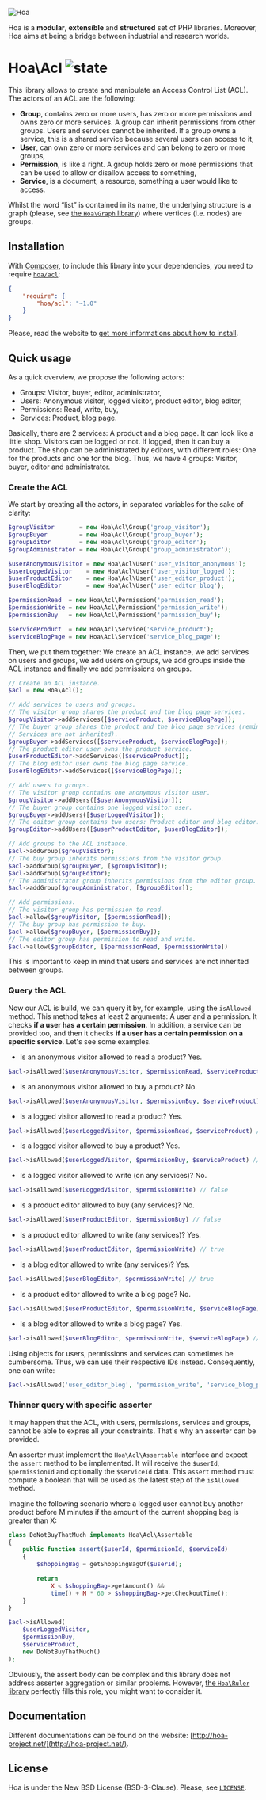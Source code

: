 ![Hoa](http://static.hoa-project.net/Image/Hoa_small.png)

Hoa is a **modular**, **extensible** and **structured** set of PHP libraries.
Moreover, Hoa aims at being a bridge between industrial and research worlds.

# Hoa\Acl ![state](http://central.hoa-project.net/State/Acl)

This library allows to create and manipulate an Access Control List (ACL). The
actors of an ACL are the following:

  * **Group**, contains zero or more users, has zero or more permissions and
    owns zero or more services. A group can inherit permissions from other
    groups. Users and services cannot be inherited. If a group owns a service,
    this is a shared service because several users can access to it,
  * **User**, can own zero or more services and can belong to zero or more
    groups,
  * **Permission**, is like a right. A group holds zero or more permissions
    that can be used to allow or disallow access to something,
  * **Service**, is a document, a resource, something a user would like to
    access.

Whilst the word “list” is contained in its name, the underlying structure is a
graph (please, see [the `Hoa\Graph`
library](http://central.hoa-project.net/Resource/Library/Graph)) where vertices
(i.e. nodes) are groups.

## Installation

With [Composer](http://getcomposer.org/), to include this library into your
dependencies, you need to require
[`hoa/acl`](https://packagist.org/packages/hoa/acl):

```json
{
    "require": {
        "hoa/acl": "~1.0"
    }
}
```

Please, read the website to [get more informations about how to
install](http://hoa-project.net/Source.html).

## Quick usage

As a quick overview, we propose the following actors:

  * Groups: Visitor, buyer, editor, administrator,
  * Users: Anonymous visitor, logged visitor, product editor, blog editor,
  * Permissions: Read, write, buy,
  * Services: Product, blog page.

Basically, there are 2 services: A product and a blog page. It can look like a
little shop. Visitors can be logged or not. If logged, then it can buy a
product. The shop can be administrated by editors, with different roles: One
for the products and one for the blog. Thus, we have 4 groups: Visitor, buyer,
editor and administrator.

### Create the ACL

We start by creating all the actors, in separated variables for the sake of
clarity:

```php
$groupVisitor       = new Hoa\Acl\Group('group_visitor');
$groupBuyer         = new Hoa\Acl\Group('group_buyer');
$groupEditor        = new Hoa\Acl\Group('group_editor');
$groupAdministrator = new Hoa\Acl\Group('group_administrator');

$userAnonymousVisitor = new Hoa\Acl\User('user_visitor_anonymous');
$userLoggedVisitor    = new Hoa\Acl\User('user_visitor_logged');
$userProductEditor    = new Hoa\Acl\User('user_editor_product');
$userBlogEditor       = new Hoa\Acl\User('user_editor_blog');

$permissionRead  = new Hoa\Acl\Permission('permission_read');
$permissionWrite = new Hoa\Acl\Permission('permission_write');
$permissionBuy   = new Hoa\Acl\Permission('permission_buy');

$serviceProduct  = new Hoa\Acl\Service('service_product');
$serviceBlogPage = new Hoa\Acl\Service('service_blog_page');
```

Then, we put them together: We create an ACL instance, we add services on users
and groups, we add users on groups, we add groups inside the ACL instance and
finally we add permissions on groups.

```php
// Create an ACL instance.
$acl = new Hoa\Acl();

// Add services to users and groups.
// The visitor group shares the product and the blog page services.
$groupVisitor->addServices([$serviceProduct, $serviceBlogPage]);
// The buyer group shares the product and the blog page services (reminder:
// Services are not inherited).
$groupBuyer->addServices([$serviceProduct, $serviceBlogPage]);
// The product editor user owns the product service.
$userProductEditor->addServices([$serviceProduct]);
// The blog editor user owns the blog page service.
$userBlogEditor->addServices([$serviceBlogPage]);

// Add users to groups.
// The visitor group contains one anonymous visitor user.
$groupVisitor->addUsers([$userAnonymousVisitor]);
// The buyer group contains one logged visitor user.
$groupBuyer->addUsers([$userLoggedVisitor]);
// The editor group contains two users: Product editor and blog editor.
$groupEditor->addUsers([$userProductEditor, $userBlogEditor]);

// Add groups to the ACL instance.
$acl->addGroup($groupVisitor);
// The buy group inherits permissions from the visitor group.
$acl->addGroup($groupBuyer, [$groupVisitor]);
$acl->addGroup($groupEditor);
// The administrator group inherits permissions from the editor group.
$acl->addGroup($groupAdministrator, [$groupEditor]);

// Add permissions.
// The visitor group has permission to read.
$acl->allow($groupVisitor, [$permissionRead]);
// The buy group has permission to buy.
$acl->allow($groupBuyer, [$permissionBuy]);
// The editor group has permission to read and write.
$acl->allow($groupEditor, [$permissionRead, $permissionWrite])
```

This is important to keep in mind that users and services are not inherited
between groups.

### Query the ACL

Now our ACL is build, we can query it by, for example, using the `isAllowed`
method. This method takes at least 2 arguments: A user and a permission. It
checks **if a user has a certain permission**. In addition, a service can be
provided too, and then it checks **if a user has a certain permission on a
specific service**. Let's see some examples.

* Is an anonymous visitor allowed to read a product? Yes.
```php
$acl->isAllowed($userAnonymousVisitor, $permissionRead, $serviceProduct) // true
```
* Is an anonymous visitor allowed to buy a product? No.
```php
$acl->isAllowed($userAnonymousVisitor, $permissionBuy, $serviceProduct) // false
```
* Is a logged visitor allowed to read a product? Yes.
```php
$acl->isAllowed($userLoggedVisitor, $permissionRead, $serviceProduct) // true
```
* Is a logged visitor allowed to buy a product? Yes.
```php
$acl->isAllowed($userLoggedVisitor, $permissionBuy, $serviceProduct) // true
```
* Is a logged visitor allowed to write (on any services)? No.
```php
$acl->isAllowed($userLoggedVisitor, $permissionWrite) // false
```
* Is a product editor allowed to buy (any services)? No.
```php
$acl->isAllowed($userProductEditor, $permissionBuy) // false
```
* Is a product editor allowed to write (any services)? Yes.
```php
$acl->isAllowed($userProductEditor, $permissionWrite) // true
```
* Is a blog editor allowed to write (any services)? Yes.
```php
$acl->isAllowed($userBlogEditor, $permissionWrite) // true
```
* Is a product editor allowed to write a blog page? No.
```php
$acl->isAllowed($userProductEditor, $permissionWrite, $serviceBlogPage) // false
```
* Is a blog editor allowed to write a blog page? Yes.
```php
$acl->isAllowed($userBlogEditor, $permissionWrite, $serviceBlogPage) // true
```

Using objects for users, permissions and services can sometimes be cumbersome.
Thus, we can use their respective IDs instead. Consequently, one can write:
```php
$acl->isAllowed('user_editor_blog', 'permission_write', 'service_blog_page') // true
```

### Thinner query with specific asserter

It may happen that the ACL, with users, permissions, services and groups,
cannot be able to expres all your constraints. That's why an asserter can be
provided.

An asserter must implement the `Hoa\Acl\Assertable` interface and expect the
`assert` method to be implemented. It will receive the `$userId`,
`$permissionId` and optionally the `$serviceId` data. This `assert` method must
compute a boolean that will be used as the latest step of the `isAllowed`
method.

Imagine the following scenario where a logged user cannot buy another product
before M minutes if the amount of the current shopping bag is greater than X:

```php
class DoNotBuyThatMuch implements Hoa\Acl\Assertable
{
    public function assert($userId, $permissionId, $serviceId)
    {
        $shoppingBag = getShoppingBagOf($userId);

        return
            X < $shoppingBag->getAmount() &&
            time() + M * 60 > $shoppingBag->getCheckoutTime();
    }
}

$acl->isAllowed(
    $userLoggedVisitor,
    $permissionBuy,
    $serviceProduct,
    new DoNotBuyThatMuch()
);
```

Obviously, the assert body can be complex and this library does not address
asserter aggregation or similar problems. However, [the `Hoa\Ruler`
library](http://central.hoa-project.net/Resource/Library/Ruler) perfectly fills
this role, you might want to consider it.

## Documentation

Different documentations can be found on the website:
[http://hoa-project.net/](http://hoa-project.net/).

## License

Hoa is under the New BSD License (BSD-3-Clause). Please, see
[`LICENSE`](http://hoa-project.net/LICENSE).

